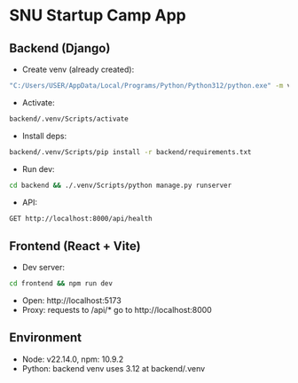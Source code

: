 # SNU Startup Camp App

## Backend (Django)
- Create venv (already created):
```bash
"C:/Users/USER/AppData/Local/Programs/Python/Python312/python.exe" -m venv backend/.venv
```
- Activate:
```bash
backend/.venv/Scripts/activate
```
- Install deps:
```bash
backend/.venv/Scripts/pip install -r backend/requirements.txt
```
- Run dev:
```bash
cd backend && ./.venv/Scripts/python manage.py runserver
```
- API:
```bash
GET http://localhost:8000/api/health
```

## Frontend (React + Vite)
- Dev server:
```bash
cd frontend && npm run dev
```
- Open:
http://localhost:5173
- Proxy: requests to /api/* go to http://localhost:8000

## Environment
- Node: v22.14.0, npm: 10.9.2
- Python: backend venv uses 3.12 at backend/.venv
